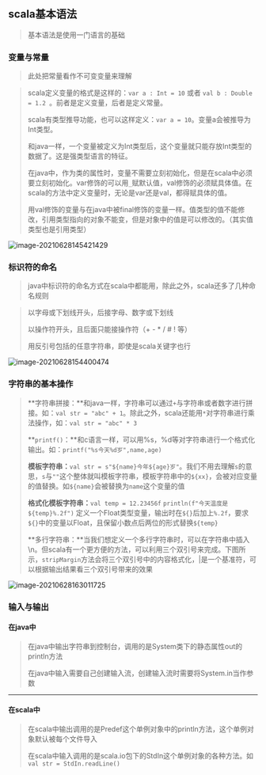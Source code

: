 ## scala基本语法

> 基本语法是使用一门语言的基础



### 变量与常量

> 此处把常量看作不可变变量来理解

> scala定义变量的格式是这样的：`var a : Int = 10`  或者  `val b : Double = 1.2 `。前者是定义变量，后者是定义常量。
>
> scala有类型推导功能，也可以这样定义：`var a = 10`。变量a会被推导为Int类型。
>
> 和java一样，一个变量被定义为Int类型后，这个变量就只能存放Int类型的数据了。这是强类型语言的特征。
>
> 在java中，作为类的属性时，变量不需要立刻初始化，但是在scala中必须要立刻初始化。var修饰的可以用`_`赋默认值，val修饰的必须赋具体值。在scala的方法中定义变量时，无论是var还是val，都得赋具体的值。
>
> 用val修饰的变量与在java中被final修饰的变量一样。值类型的值不能修改，引用类型指向的对象不能变，但是对象中的值是可以修改的。（其实值类型也是引用类型）

![image-20210628145421429](F:\学习笔记\scala\imgs\变量与常量1.png)



### 标识符的命名

> java中标识符的命名方式在scala中都能用，除此之外，scala还多了几种命名规则

> 以字母或下划线开头，后接字母、数字或下划线
>
> 以操作符开头，且后面只能接操作符（+ - * / # ! 等）
>
> 用反引号包括的任意字符串，即使是scala关键字也行

![image-20210628154400474](F:\学习笔记\scala\imgs\标识符命名.png)



### 字符串的基本操作

> **字符串拼接：**和java一样，字符串可以通过`+`与字符串或者数字进行拼接。如：`val str = "abc" + 1`。除此之外，scala还能用`*`对字符串进行乘法操作，如：`val str = "abc" * 3`
>
> **`printf()`：**和c语言一样，可以用%s，%d等对字符串进行一个格式化输出。如：`printf("%s今天%d岁",name,age)`
>
> **模板字符串：**`val str = s"${name}今年${age}岁"`。我们不用去理解`s`的意思，`s`与`""`这个整体就叫模板字符串，模板字符串中的`${xx}`，会被对应变量的值替换。如`${name}`会被替换为`name`这个变量的值
>
> **格式化模板字符串：**`val temp = 12.23456f`  `println(f"今天温度是${temp}%.2f")`  定义一个Float类型变量，输出时在`${}`后加上`%.2f`，要求`${}`中的变量以Float，且保留小数点后两位的形式替换`${temp}`
>
> **多行字符串：**当我们想定义一个多行字符串时，可以在字符串中插入\n。但scala有一个更方便的方法，可以利用三个双引号来完成。下图所示，`stripMargin`方法会将三个双引号中的内容格式化，|是一个基准符，可以根据输出结果看三个双引号带来的效果

![image-20210628163011725](F:\学习笔记\scala\imgs\多行字符串.png)



### 输入与输出

#### 在java中

> 在java中输出字符串到控制台，调用的是System类下的静态属性out的println方法
>
> 在java中输入需要自己创建输入流，创建输入流时需要将System.in当作参数

***

#### 在scala中

> 在scala中输出调用的是Predef这个单例对象中的println方法，这个单例对象默认被每个文件导入
>
> 在scala中输入调用的是scala.io包下的StdIn这个单例对象的各种方法。如`val str = StdIn.readLine()`

